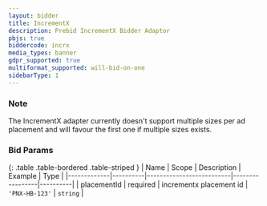 ```yaml
---
layout: bidder
title: IncrementX
description: Prebid IncrementX Bidder Adaptor
pbjs: true
biddercode: incrx
media_types: banner
gdpr_supported: true
multiformat_supported: will-bid-on-one
sidebarType: 1
---
```


### Note

The IncrementX adapter currently doesn't support multiple sizes per ad placement and will favour the first one if multiple sizes exists.

### Bid Params

{: .table .table-bordered .table-striped }
| Name        | Scope    | Description              | Example         | Type     |
|-------------|----------|--------------------------|-----------------|----------|
| placementId | required | incrementx placement id  | `'PNX-HB-123'`  | `string` |
